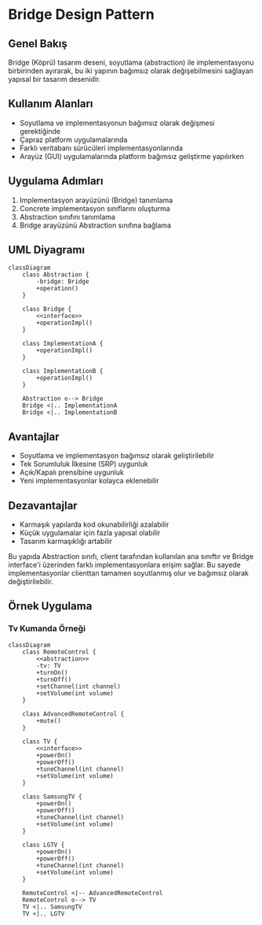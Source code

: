 # Bridge Design Pattern

## Genel Bakış
Bridge (Köprü) tasarım deseni, soyutlama (abstraction) ile implementasyonu birbirinden ayırarak, bu iki yapının bağımsız olarak değişebilmesini sağlayan yapısal bir tasarım desenidir.

## Kullanım Alanları
- Soyutlama ve implementasyonun bağımsız olarak değişmesi gerektiğinde
- Çapraz platform uygulamalarında
- Farklı veritabanı sürücüleri implementasyonlarında
- Arayüz (GUI) uygulamalarında platform bağımsız geliştirme yapılırken

## Uygulama Adımları
1. Implementasyon arayüzünü (Bridge) tanımlama
2. Concrete implementasyon sınıflarını oluşturma
3. Abstraction sınıfını tanımlama
4. Bridge arayüzünü Abstraction sınıfına bağlama

## UML Diyagramı

```mermaid
classDiagram
    class Abstraction {
        -bridge: Bridge
        +operation()
    }
    
    class Bridge {
        <<interface>>
        +operationImpl()
    }
    
    class ImplementationA {
        +operationImpl()
    }
    
    class ImplementationB {
        +operationImpl()
    }
    
    Abstraction o--> Bridge
    Bridge <|.. ImplementationA
    Bridge <|.. ImplementationB
```

## Avantajlar
- Soyutlama ve implementasyon bağımsız olarak geliştirilebilir
- Tek Sorumluluk İlkesine (SRP) uygunluk
- Açık/Kapalı prensibine uygunluk
- Yeni implementasyonlar kolayca eklenebilir

## Dezavantajlar
- Karmaşık yapılarda kod okunabilirliği azalabilir
- Küçük uygulamalar için fazla yapısal olabilir
- Tasarım karmaşıklığı artabilir

Bu yapıda Abstraction sınıfı, client tarafından kullanılan ana sınıftır ve Bridge interface'i üzerinden farklı implementasyonlara erişim sağlar. Bu sayede implementasyonlar clienttan tamamen soyutlanmış olur ve bağımsız olarak değiştirilebilir.
## Örnek Uygulama
### Tv Kumanda Örneği
```mermaid
classDiagram
    class RemoteControl {
        <<abstraction>>
        -tv: TV
        +turnOn()
        +turnOff()
        +setChannel(int channel)
        +setVolume(int volume)
    }
    
    class AdvancedRemoteControl {
        +mute()
    }
    
    class TV {
        <<interface>>
        +powerOn()
        +powerOff()
        +tuneChannel(int channel)
        +setVolume(int volume)
    }
    
    class SamsungTV {
        +powerOn()
        +powerOff()
        +tuneChannel(int channel)
        +setVolume(int volume)
    }
    
    class LGTV {
        +powerOn()
        +powerOff()
        +tuneChannel(int channel)
        +setVolume(int volume)
    }
    
    RemoteControl <|-- AdvancedRemoteControl
    RemoteControl o--> TV
    TV <|.. SamsungTV
    TV <|.. LGTV
```
